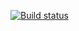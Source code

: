 [![Build status](https://ci.appveyor.com/api/projects/status/x3y7vtb8t1gjxj6o/branch/main?svg=true)](https://ci.appveyor.com/project/ValentinaProz/project2-2-ci-selenide/branch/main)
